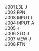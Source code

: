 J001	LBL J  
J002	RPN  
J003	INPUT I  
J004	INPUT A  
J005	&divide;  
J006	STO J  
J007	VIEW J  
J008	RTN  

